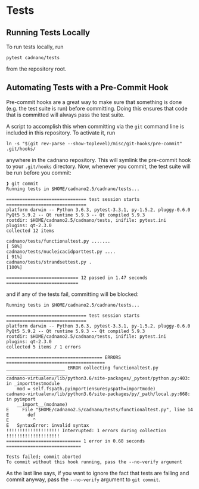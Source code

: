 # Tests

## Running Tests Locally

To run tests locally, run
```
pytest cadnano/tests
```
from the repository root.

## Automating Tests with a Pre-Commit Hook

Pre-commit hooks are a great way to make sure that something is done (e.g. the
test suite is run) before committing.  Doing this ensures that code that is
committed will always pass the test suite.

A script to accomplish this when committing via the `git` command line is
included in this repository.  To activate it, run
```
ln -s "$(git rev-parse --show-toplevel)/misc/git-hooks/pre-commit" .git/hooks/
```
anywhere in the cadnano repository.  This will symlink the pre-commit hook to
your `.git/hooks` directory.  Now, whenever you commit, the test suite will be
run before you commit:

```
❱ git commit
Running tests in $HOME/cadnano2.5/cadnano/tests...

============================== test session starts ==============================
platform darwin -- Python 3.6.3, pytest-3.3.1, py-1.5.2, pluggy-0.6.0
PyQt5 5.9.2 -- Qt runtime 5.9.3 -- Qt compiled 5.9.3
rootdir: $HOME/cadnano2.5/cadnano/tests, inifile: pytest.ini
plugins: qt-2.3.0
collected 12 items

cadnano/tests/functionaltest.py .......                                    [ 58%]
cadnano/tests/nucleicacidparttest.py ....                                  [ 91%]
cadnano/tests/strandsettest.py .                                           [100%]

=========================== 12 passed in 1.47 seconds ===========================
```

and if any of the tests fail, committing will be blocked:

```
Running tests in $HOME/cadnano2.5/cadnano/tests...

============================== test session starts ==============================
platform darwin -- Python 3.6.3, pytest-3.3.1, py-1.5.2, pluggy-0.6.0
PyQt5 5.9.2 -- Qt runtime 5.9.3 -- Qt compiled 5.9.3
rootdir: $HOME/cadnano2.5/cadnano/tests, inifile: pytest.ini
plugins: qt-2.3.0
collected 5 items / 1 errors

==================================== ERRORS =====================================
______________________ ERROR collecting functionaltest.py _______________________
cadnano-virtualenv/lib/python3.6/site-packages/_pytest/python.py:403: in _importtestmodule
    mod = self.fspath.pyimport(ensuresyspath=importmode)
cadnano-virtualenv/lib/python3.6/site-packages/py/_path/local.py:668: in pyimport
    __import__(modname)
E     File "$HOME/cadnano2.5/cadnano/tests/functionaltest.py", line 14
E       def
E         ^
E   SyntaxError: invalid syntax
!!!!!!!!!!!!!!!!!!!! Interrupted: 1 errors during collection !!!!!!!!!!!!!!!!!!!!
============================ 1 error in 0.68 seconds ============================

Tests failed; commit aborted
To commit without this hook running, pass the --no-verify argument
```

As the last line says, if you want to ignore the fact that tests are failing and
commit anyway, pass the `--no-verify` argument to `git commit`.
